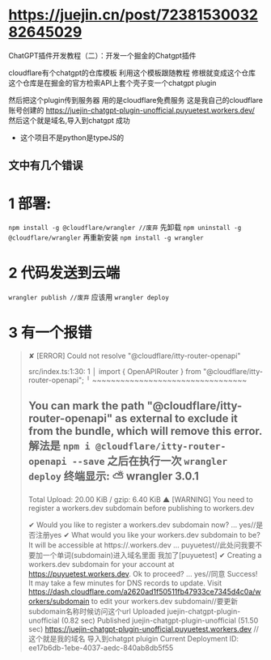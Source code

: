 # https://juejin.cn/post/7238153003282645029
ChatGPT插件开发教程（二）：开发一个掘金的Chatgpt插件

cloudflare有个chatgpt的仓库模板
利用这个模板跟随教程 修根就变成这个仓库
这个仓库是在掘金的官方检索API上套个壳子变一个chatgpt plugin

然后把这个plugin传到服务器 用的是cloudflare免费服务
这是我自己的cloudflare账号创建的
https://juejin-chatgpt-plugin-unofficial.puyuetest.workers.dev/
然后这个就是域名,导入到chatgpt
成功

* 这个项目不是python是typeJS的

## 文中有几个错误  
# 1 部署:
```npm install -g @cloudflare/wrangler //废弃```
先卸载
```npm uninstall -g @cloudflare/wrangler```
再重新安装
```npm install -g wrangler```
# 2 代码发送到云端
```wrangler publish //废弃```
应该用
```wrangler deploy```
# 3 有一个报错
> ✘ [ERROR] Could not resolve "@cloudflare/itty-router-openapi"
>
>    src/index.ts:1:30:
>      1 │ import { OpenAPIRouter } from "@cloudflare/itty-router-openapi";
>        ╵                               ~~~~~~~~~~~~~~~~~~~~~~~~~~~~~~~~~
>
>  You can mark the path "@cloudflare/itty-router-openapi" as external to exclude it from the bundle, which will remove this error.
解法是
```npm i @cloudflare/itty-router-openapi --save```
之后在执行一次 ``wrangler deploy``
终端显示:
> ⛅️ wrangler 3.0.1
> ------------------
> Total Upload: 20.00 KiB / gzip: 6.40 KiB
> ▲ [WARNING] You need to register a workers.dev subdomain before publishing to workers.dev
>
> ✔ Would you like to register a workers.dev subdomain now? … yes//是否注册yes
> ✔ What would you like your workers.dev subdomain to be? It will be accessible at https://<subdomain>.workers.dev … puyuetest//此处问我要不要加一个单词(subdomain)进入域名里面 我加了[puyuetest]
> ✔ Creating a workers.dev subdomain for your account at https://puyuetest.workers.dev. Ok to proceed? … yes//同意
> Success! It may take a few minutes for DNS records to update.
> Visit https://dash.cloudflare.com/a2620ad1f50511fb47933ce7345d4c0a/workers/subdomain to edit your workers.dev subdomain//要更新subdomain名称时候访问这个url
> Uploaded juejin-chatgpt-plugin-unofficial (0.82 sec)
> Published juejin-chatgpt-plugin-unofficial (51.50 sec)
>  https://juejin-chatgpt-plugin-unofficial.puyuetest.workers.dev //这个就是我的域名 导入到chatgpt pluigin
> Current Deployment ID: ee17b6db-1ebe-4037-aedc-840ab8db5f55
